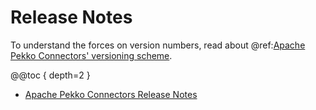 # Release Notes

To understand the forces on version numbers, read about @ref:[Apache Pekko Connectors' versioning scheme](../other-docs/versioning.md).

@@toc { depth=2 }

* [Apache Pekko Connectors Release Notes](https://doc.akka.io/docs/alpakka/current/release-notes/index.html)
